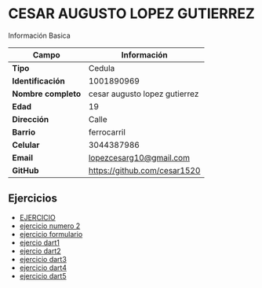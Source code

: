 # CESAR AUGUSTO LOPEZ GUTIERREZ 
Información Basica

| Campo | Información |
| --- | --- |
| **Tipo** | Cedula |
| **Identificación** | 1001890969|
| **Nombre completo** | cesar augusto lopez gutierrez|
| **Edad** | 19 |
| **Dirección** | Calle |
| **Barrio** | ferrocarril |
| **Celular** | 3044387986 |
| **Email** | lopezcesarg10@gmail.com |
| **GitHub** | https://github.com/cesar1520 |

## Ejercicios
- [EJERCICIO](ejercicio.md)
- [ejercicio numero 2](ejercicio2.md)
- [ejercicio formulario](ejercicio3.md)
- [ejercio dart1](ejercicio4.md)
- [ejercio dart2](ejercicio5.md)
- [ejercicio dart3](ejercicio6.md)
- [ejercicio dart4](ejercicio7.md)
- [ejercicio dart5](ejercicio8.md)

